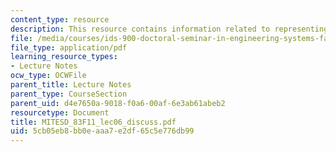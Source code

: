 ```yaml
---
content_type: resource
description: This resource contains information related to representing complexity.
file: /media/courses/ids-900-doctoral-seminar-in-engineering-systems-fall-2011/5cb05eb8bb0eaaa7e2df65c5e776db99_MITESD_83F11_lec06_discuss.pdf
file_type: application/pdf
learning_resource_types:
- Lecture Notes
ocw_type: OCWFile
parent_title: Lecture Notes
parent_type: CourseSection
parent_uid: d4e7650a-9018-f0a6-00af-6e3ab61abeb2
resourcetype: Document
title: MITESD_83F11_lec06_discuss.pdf
uid: 5cb05eb8-bb0e-aaa7-e2df-65c5e776db99
---
```

